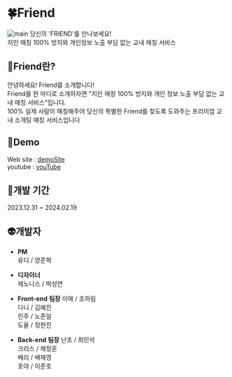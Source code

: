 # 🍀Friend
![main](https://github.com/chr0405/js_counter/assets/129362281/022d3f4f-20e6-43eb-817e-09cb90a47ee1)
당신의 'FRIEND'를 만나보세요!\
지인 매칭 100% 방지와 개인정보 노출 부담 없는 교내 매칭 서비스

## 💚Friend란?

안녕하세요! Friend를 소개합니다!\
Friend를 한 마디로 소개하자면 "지인 매칭 100% 방지와 개인 정보 노출 부담 없는 교내 매칭 서비스"입니다.\
100% 실제 사람이 매칭해주어 당신의 특별한 Friend를 찾도록 도와주는 프리미엄 교내 소개팅 매칭 서비스입니다

## 💚Demo

Web site : [demoSite](dev--rococo-dragon-c69f42.netlify.app/)\
youtube : [youTube](https://www.youtube.com/watch?v=jvkPfVLO6fc&t=19s)

## 🧪개발 기간

2023.12.31 ~ 2024.02.19

## 👽개발자

* **PM**\
  유디 / 양준혁
  
* **디자이너**\
  제노니스 / 박성연
  
* **Front-end**
**팀장** 이매 / 조하림\
다니 / 김예진\
린주 / 노준일\
도율 / 정현진

* **Back-end**
**팀장** 난초 / 최민석\
크리스 / 채정훈\
베리 / 배재영\
호야 / 이준호
